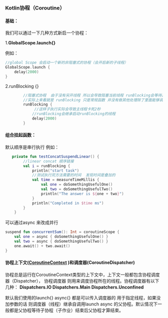 ### Kotlin协程（Coroutine）

#### 基础：

我们可以通过一下几种方式新启一个协程：

1.**GlobalScope.launch{}**

例如：

```kotlin
//global Scope 会启动一个新的非阻塞式的协程（会开启新的子线程）
GlobalScope.launch {
    delay(2000)
}
```

2.runBlocking {}

```kotlin
 		//阻塞式协程  由于没有另开线程 所以会导致阻塞当前线程 runBlocking会等待其协程以及所有子协程结束后 才会继续往下走
    	//实际上来看就是 runBlocking 只是常规函数 并没有做其他处理除了里面能够调用挂起函数外
        runBlocking {
             //这样子执行实际会导致主线程卡死2秒
       		//runBlocking会继承启动runBlocking的线程
        	delay(2000)
        }
```

#### 组合挂起函数：

默认顺序是串行执行 例如：

```kotlin
   private fun testConcatSuspendLinear() {
        //linear concat 顺序链接
        val i = runBlocking {
            println("start task")
            //测试执行完方法需要的时间  发现时间是叠加的
            val time = measureTimeMillis {
                val one = doSomethingUsefulOne()
                val two = doSomethingUsefulTwo()
                println("The answer is ${one + two}")
            }
            println("Completed in $time ms")
        }
    }
```

可以通过async 来改成并行

```kotlin
suspend fun concurrentSum(): Int = coroutineScope {
    val one = async { doSomethingUsefulOne() }
    val two = async { doSomethingUsefulTwo() }
    one.await() + two.await()
}
```

#### 协程上下文([CoroutineContext](https://kotlinlang.org/api/latest/jvm/stdlib/kotlin.coroutines/-coroutine-context/) )和调度器(CoroutineDispatcher)

协程总是运行在CoroutineContext类型的上下文中，上下文一般都包含协程调度器（Dispatcher）， 协程调度器 则用来调度协程所在的线程。协程调度器有以下几种： **Dispatchers.IO   Dispatchers.Main  Dispatchers.Unconfined**

默认我们使用的launch{}   async{} 都是可以传入调度器的  用于指定线程，如果没加参数的话  则调度器（线程）继承自调用launch  async 的父协程。默认情况下一般都是父协程等待子协程（子作业）结束后父协程才算结束。





